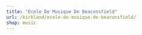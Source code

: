 ```yaml
---
title: "Ecole De Musique De Beaconsfield"
url: /kirkland/ecole-de-musique-de-beaconsfield/
shop: music
---
```

